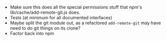 * Make sure this does all the special permissions stuff that npm's lib/cache/add-remote-git.js does.
* Tests (at minimum for all documented interfaces)
* Maybe split the git module out, as a refactored `add-remote-git` may have need to do git things on its clone?
* Factor back into npm
